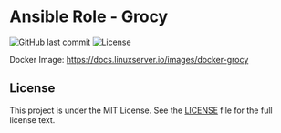 # Ansible Role - Grocy

[![GitHub last commit](https://img.shields.io/github/last-commit/ursinn/ansible-role-grocy?logo=github&style=for-the-badge)](https://github.com/ursinn/ansible-role-grocy/commits)
[![License](https://img.shields.io/github/license/ursinn/ansible-role-grocy?style=for-the-badge)](https://github.com/ursinn/ansible-role-grocy/blob/main/LICENSE)

Docker Image: https://docs.linuxserver.io/images/docker-grocy

## License

This project is under the MIT License. See the [LICENSE](https://github.com/ursinn/ansible-role-grocy/blob/main/LICENSE) file for the full license text.

